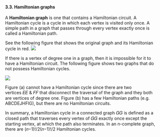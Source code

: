 #### 3.3. Hamiltonian graphs

A **Hamiltonian graph** is one that contains a Hamiltonian circuit. A Hamiltonian cycle is a cycle in which each vertex is visited only once. A simple path in a graph that passes through every vertex exactly once is called a Hamiltonian path.

See the following figure that shows the original graph and its Hamiltonian cycle in red.
![](../../../../meri-public/garden/7eacf5b68f739e5183ffb57afb36d3c9.png)


If there is a vertex of degree one in a graph, then it is impossible for it to have a Hamiltonian circuit. The following figure shows two graphs that do not possess Hamiltonian cycles.
  
![](../../../../meri-public/garden/693fba9a31405adbfa2dabd26770203f.png)

Figure (a) cannot have a Hamiltonian cycle since there are two vertices 𝐸𝐸 & 𝐹𝐹 that disconnect the traversal of the graph and they both are vertices of degree one. Figure (b) has a few Hamiltonian paths (e.g. ABCDEJHFIG), but there are no Hamiltonian circuits.

In summary, a Hamiltonian cycle in a connected graph 𝐺𝐺 is defined as a closed path that traverses every vertex of 𝐺𝐺 exactly once except the starting vertex, at which the path also terminates. In an n-complete graph, there are (𝑛−1)!/2(𝑛−1)!/2 Hamiltonian cycles.